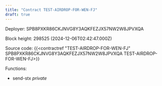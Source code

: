 ```yaml
---
title: "Contract TEST-AIRDROP-FOR-WEN-FJ"
draft: true
---
```

Deployer: SPB8PXKR86CKJNVG8Y3AQKFEZJX57NW2W8JPVXQA


 



Block height: 298525 (2024-12-06T02:42:47.000Z)

Source code: {{<contractref "TEST-AIRDROP-FOR-WEN-FJ" SPB8PXKR86CKJNVG8Y3AQKFEZJX57NW2W8JPVXQA TEST-AIRDROP-FOR-WEN-FJ>}}

Functions:

* send-stx _private_
